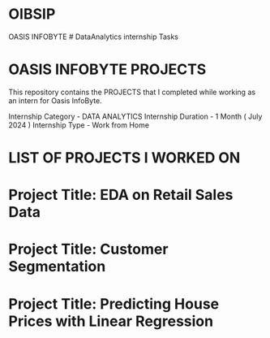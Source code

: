 # OIBSIP
OASIS INFOBYTE # DataAnalytics internship Tasks 

# OASIS INFOBYTE PROJECTS
This repository contains the PROJECTS that I completed while working as an intern for Oasis InfoByte.

Internship Category - DATA ANALYTICS
Internship Duration - 1 Month ( July 2024 )
Internship Type - Work from Home

# LIST OF PROJECTS I WORKED ON

# Project Title: EDA on Retail Sales Data


# Project Title: Customer Segmentation


# Project Title: Predicting House Prices with Linear Regression
